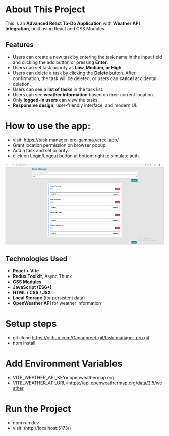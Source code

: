 # About This Project

This is an **Advanced React To-Do Application** with **Weather API Integration**, built using React and CSS Modules.

## Features

- Users can create a new task by entering the task name in the input field and clicking the add button or pressing **Enter**.
- Users can set task priority as **Low, Medium, or High**.
- Users can delete a task by clicking the **Delete** button. After confirmation, the task will be deleted, or users can **cancel** accidental deletion.
- Users can see a **list of tasks** in the task list.
- Users can see **weather information** based on their current location.
- Only **logged-in users** can view the tasks.
- **Responsive design**, user-friendly interface, and modern UI.

# How to use the app:

- visit: https://task-manager-pro-gamma.vercel.app/
- Grant location permission on browser popup.
- Add a task and set priority.
- click on Login/Logout button at bottom right to simulate auth.

![alt text](image.png)

## Technologies Used

- **React + Vite**
- **Redux Toolkit**, Async Thunk
- **CSS Modules**
- **JavaScript (ES6+)**
- **HTML / CSS / JSX**
- **Local Storage** (for persistent data)
- **OpenWeather API** for weather information

# Setup steps

- git clone https://github.com/Gaganpreet-git/task-manager-pro.git
- npm install

# Add Environment Variables

- VITE_WEATHER_API_KEY= openweathermap.org
- VITE_WEATHER_API_URL=https://api.openweathermap.org/data/2.5/weather

# Run the Project

- npm run dev
- visit: (http://localhost:5173/)
